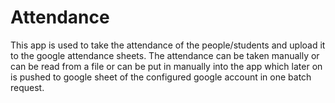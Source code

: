 # Attendance
This app is used to take the attendance of the people/students and upload it to the google attendance sheets. The attendance can be taken manually or can be read from a file or can be put in manually into the app which later on is pushed to google sheet of the configured google account in one batch request.
